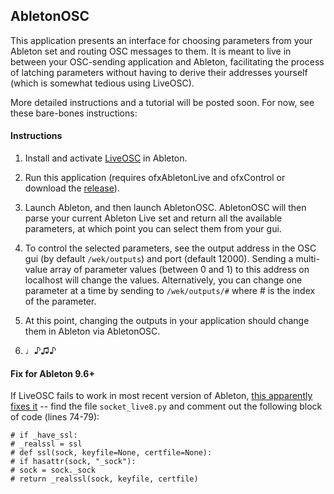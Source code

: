 ## AbletonOSC

This application presents an interface for choosing parameters from your Ableton set and routing OSC messages to them. It is meant to live in between your OSC-sending application and Ableton, facilitating the process of latching parameters without having to derive their addresses yourself (which is somewhat tedious using LiveOSC).

More detailed instructions and a tutorial will be posted soon. For now, see these bare-bones instructions:

#### Instructions

1) Install and activate [LiveOSC](http://livecontrol.q3f.org/ableton-liveapi/liveosc/) in Ableton.

2) Run this application (requires ofxAbletonLive and ofxControl or download the [release](https://github.com/genekogan/ofxAbletonLive/releases)).

3) Launch Ableton, and then launch AbletonOSC. AbletonOSC will then parse your current Ableton Live set and return all the available parameters, at which point you can select them from your gui.

4) To control the selected parameters, see the output address in the OSC gui (by default `/wek/outputs`) and port (default 12000).  Sending a multi-value array of parameter values (between 0 and 1) to this address on localhost will change the values. Alternatively, you can change one parameter at a time by sending to `/wek/outputs/#` where \# is the index of the parameter.

5) At this point, changing the outputs in your application should change them in Ableton via AbletonOSC.

6) ♩♪♫♪

#### Fix for Ableton 9.6+

If LiveOSC fails to work in most recent version of Ableton, [this apparently fixes it](http://disq.us/p/15j82c7) -- find the file `socket_live8.py` and comment out the following block of code (lines 74-79):

    # if _have_ssl:
    # _realssl = ssl
    # def ssl(sock, keyfile=None, certfile=None):
    # if hasattr(sock, "_sock"):
    # sock = sock._sock
    # return _realssl(sock, keyfile, certfile)